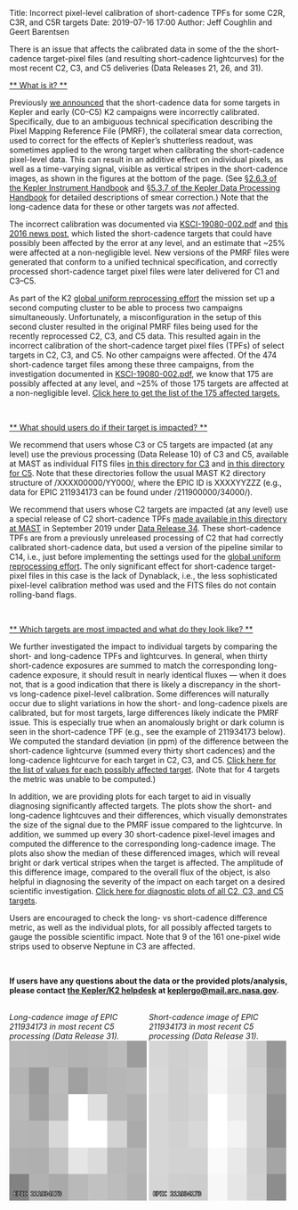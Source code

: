 Title: Incorrect pixel-level calibration of short-cadence TPFs for some C2R, C3R, and C5R targets
Date: 2019-07-16 17:00
Author: Jeff Coughlin and Geert Barentsen

There is an issue that affects the calibrated data in some of the the short-cadence target-pixel files (and resulting short-cadence lightcurves) for the most recent C2, C3, and C5 deliveries (Data Releases 21, 26, and 31).

<u> ** What is it? ** </u>

Previously [we announced](problem-with-kepler-and-k2-short-cadence-pixel-calibration.html) that the short-cadence data for some targets in Kepler and early (C0&ndash;C5) K2 campaigns were incorrectly calibrated. Specifically, due to an ambiguous technical specification describing the Pixel Mapping Reference File (PMRF), the collateral smear data correction, used to correct for the effects of Kepler’s shutterless readout, was sometimes applied to the wrong target when calibrating the short-cadence pixel-level data. This can result in an additive effect on individual pixels, as well as a time-varying signal, visible as vertical stripes in the short-cadence images, as shown in the figures at the bottom of the page. (See [§2.6.3 of the Kepler Instrument Handbook](https://archive.stsci.edu/files/live/sites/mast/files/home/missions-and-data/kepler/_documents/KSCI-19033-002-instrument-hb.pdf#page=25) and [§5.3.7 of the Kepler Data Processing Handbook](https://archive.stsci.edu/files/live/sites/mast/files/home/missions-and-data/kepler/_documents/KSCI-19081-002-KDPH.pdf#page=120) for detailed descriptions of smear correction.) Note that the long-cadence data for these or other targets was *not* affected.

The incorrect calibration was documented via [KSCI-19080-002.pdf](data/documentation/KSCI-19080-002.pdf) and [this 2016 news post](problem-with-kepler-and-k2-short-cadence-pixel-calibration.html), which listed the short-cadence targets that could have possibly been affected by the error at any level, and an estimate that ~25% were affected at a non-negligible level. New versions of the PMRF files were generated that conform to a unified technical specification, and correctly processed short-cadence target pixel files were later delivered for C1 and C3&ndash;C5.

As part of the K2 [global uniform reprocessing effort](k2-uniform-global-reprocessing-underway.html) the mission set up a second computing cluster to be able to process two campaigns simultaneously. Unfortunately, a misconfiguration in the setup of this second cluster resulted in the original PMRF files being used for the recently reprocessed C2, C3, and C5 data. This resulted again in the incorrect calibration of the short-cadence target pixel files (TPFs) of select targets in C2, C3, and C5. No other campaigns were affected. Of the 474 short-cadence target files among these three campaigns, from the investigation documented in [KSCI-19080-002.pdf](data/documentation/KSCI-19080-002.pdf), we know that 175 are possibly affected at any level, and ~25% of those 175 targets are affected at a non-negligible level. [Click here to get the list of the 175 affected targets.](/data/documentation/k2_reproc_c2_c3_c5_bad_short_cadence_target_list.csv)

<br>

<u> ** What should users do if their target is impacted? ** </u>

We recommend that users whose C3 or C5 targets are impacted (at any level) use the previous processing (Data Release 10) of C3 and C5, available at MAST as individual FITS files [in this directory for C3](https://archive.stsci.edu/missions/k2/target_pixel_files/old_release_bundles/c3/c3_old_release_files/) and [in this directory for C5](https://archive.stsci.edu/missions/k2/target_pixel_files/old_release_bundles/c5/c5_old_release_files/). Note that these directories follow the usual MAST K2 directory structure of /XXXX00000/YY000/, where the EPIC ID is XXXXYYZZZ (e.g., data for EPIC 211934173 can be found under /211900000/34000/).

We recommend that users whose C2 targets are impacted (at any level) use a special release of C2 short-cadence TPFs [made available in this directory at MAST](https://archive.stsci.edu/missions/k2/target_pixel_files/old_release_bundles/c2/old_release_files/) in September 2019 under [Data Release 34](k2-pipeline-release-notes.html#data-release-34). These short-cadence TPFs are from a previously unreleased processing of C2 that had correctly calibrated short-cadence data, but used a version of the pipeline similar to C14, i.e., just before implementing the settings used for the [global uniform reprocessing effort](k2-uniform-global-reprocessing-underway.html). The only significant effect for short-cadence target-pixel files in this case is the lack of Dynablack, i.e., the less sophisticated pixel-level calibration method was used and the FITS files do not contain rolling-band flags.

<br>

<u> ** Which targets are most impacted and what do they look like? ** </u>

We further investigated the impact to individual targets by comparing the short- and long-cadence TPFs and lightcurves. In general, when thirty short-cadence exposures are summed to match the corresponding long-cadence exposure, it should result in nearly identical fluxes &mdash; when it does not, that is a good indication that there is likely a discrepancy in the short- vs long-cadence pixel-level calibration. Some differences will naturally occur due to slight variations in how the short- and long-cadence pixels are calibrated, but for most targets, large differences likely indicate the PMRF issue. This is especially true when an anomalously bright or dark column is seen in the short-cadence TPF (e.g., see the example of 211934173 below). We computed the standard deviation (in ppm) of the difference between the short-cadence lightcurve (summed every thirty short cadences) and the long-cadence lightcurve for each target in C2, C3, and C5. [Click here for the list of values for each possibly affected target](/data/documentation/k2_reproc_c2_c3_c5_short_long_lightcurve_diff_std.csv). (Note that for 4 targets the metric was unable to be computed.)

In addition, we are providing plots for each target to aid in visually diagnosing significantly affected targets. The plots show the short- and long-cadence lightcuves and their differences, which visually demonstrates the size of the signal due to the PMRF issue compared to the lightcurve. In addition, we summed up every 30 short-cadence pixel-level images and computed the difference to the corresponding long-cadence image. The plots also show the median of these differenced images, which will reveal bright or dark vertical stripes when the target is affected. The amplitude of this difference image, compared to the overall flux of the object, is also helpful in diagnosing the severity of the impact on each target on a desired scientific investigation. [Click here for diagnostic plots of all C2, C3, and C5 targets](/images/news/pmrf/).

Users are encouraged to check the long- vs short-cadence difference metric, as well as the individual plots, for all possibly affected targets to gauge the possible scientific impact. Note that 9 of the 161 one-pixel wide strips used to observe Neptune in C3 are affected.

<br>

**If users have any questions about the data or the provided plots/analysis, please contact [the Kepler/K2 helpdesk](https://keplerscience.arc.nasa.gov/helpdesk.html) at <keplergo@mail.arc.nasa.gov>.**

<br>

<div class="thumbnail" style="width: 49%;display: inline-block;">
<div class="caption">
<i>Long-cadence image of EPIC 211934173 in most recent C5 processing (Data Release 31).</i>
<a href="images/news/epic211934173-lc.png">
<img src="images/news/epic211934173-lc.png" class="img-responsive" alt="EPIC 211934173 long-cadence image">
</a>
</div>
</div>

<div class="thumbnail" style="width: 49%;display: inline-block;">
<div class="caption">
<i>Short-cadence image of EPIC 211934173 in most recent C5 processing (Data Release 31).</i>
<a href="images/news/epic211934173-sc.png">
<img src="images/news/epic211934173-sc.png" class="img-responsive" alt="EPIC 211934173 short-cadence image">
</a>
</div>
</div>
